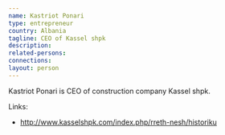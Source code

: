 ```yaml
---
name: Kastriot Ponari
type: entrepreneur
country: Albania
tagline: CEO of Kassel shpk
description:
related-persons:
connections:
layout: person
---
```

Kastriot Ponari is CEO of construction company Kassel shpk.

Links:
* <http://www.kasselshpk.com/index.php/rreth-nesh/historiku>
